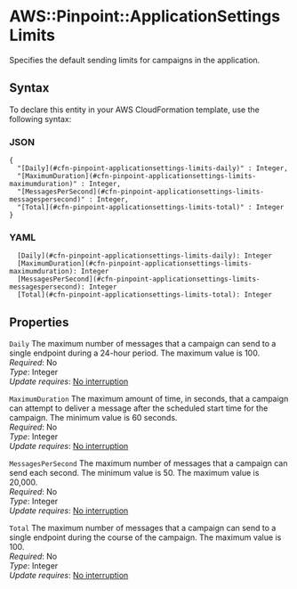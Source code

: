 # AWS::Pinpoint::ApplicationSettings Limits<a name="aws-properties-pinpoint-applicationsettings-limits"></a>

Specifies the default sending limits for campaigns in the application\.

## Syntax<a name="aws-properties-pinpoint-applicationsettings-limits-syntax"></a>

To declare this entity in your AWS CloudFormation template, use the following syntax:

### JSON<a name="aws-properties-pinpoint-applicationsettings-limits-syntax.json"></a>

```
{
  "[Daily](#cfn-pinpoint-applicationsettings-limits-daily)" : Integer,
  "[MaximumDuration](#cfn-pinpoint-applicationsettings-limits-maximumduration)" : Integer,
  "[MessagesPerSecond](#cfn-pinpoint-applicationsettings-limits-messagespersecond)" : Integer,
  "[Total](#cfn-pinpoint-applicationsettings-limits-total)" : Integer
}
```

### YAML<a name="aws-properties-pinpoint-applicationsettings-limits-syntax.yaml"></a>

```
  [Daily](#cfn-pinpoint-applicationsettings-limits-daily): Integer
  [MaximumDuration](#cfn-pinpoint-applicationsettings-limits-maximumduration): Integer
  [MessagesPerSecond](#cfn-pinpoint-applicationsettings-limits-messagespersecond): Integer
  [Total](#cfn-pinpoint-applicationsettings-limits-total): Integer
```

## Properties<a name="aws-properties-pinpoint-applicationsettings-limits-properties"></a>

`Daily`  <a name="cfn-pinpoint-applicationsettings-limits-daily"></a>
The maximum number of messages that a campaign can send to a single endpoint during a 24\-hour period\. The maximum value is 100\.  
*Required*: No  
*Type*: Integer  
*Update requires*: [No interruption](https://docs.aws.amazon.com/AWSCloudFormation/latest/UserGuide/using-cfn-updating-stacks-update-behaviors.html#update-no-interrupt)

`MaximumDuration`  <a name="cfn-pinpoint-applicationsettings-limits-maximumduration"></a>
The maximum amount of time, in seconds, that a campaign can attempt to deliver a message after the scheduled start time for the campaign\. The minimum value is 60 seconds\.  
*Required*: No  
*Type*: Integer  
*Update requires*: [No interruption](https://docs.aws.amazon.com/AWSCloudFormation/latest/UserGuide/using-cfn-updating-stacks-update-behaviors.html#update-no-interrupt)

`MessagesPerSecond`  <a name="cfn-pinpoint-applicationsettings-limits-messagespersecond"></a>
The maximum number of messages that a campaign can send each second\. The minimum value is 50\. The maximum value is 20,000\.  
*Required*: No  
*Type*: Integer  
*Update requires*: [No interruption](https://docs.aws.amazon.com/AWSCloudFormation/latest/UserGuide/using-cfn-updating-stacks-update-behaviors.html#update-no-interrupt)

`Total`  <a name="cfn-pinpoint-applicationsettings-limits-total"></a>
The maximum number of messages that a campaign can send to a single endpoint during the course of the campaign\. The maximum value is 100\.  
*Required*: No  
*Type*: Integer  
*Update requires*: [No interruption](https://docs.aws.amazon.com/AWSCloudFormation/latest/UserGuide/using-cfn-updating-stacks-update-behaviors.html#update-no-interrupt)